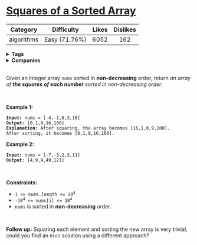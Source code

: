 # [Squares of a Sorted Array](https://leetcode.com/problems/squares-of-a-sorted-array/description/)

| Category | Difficulty | Likes | Dislikes |
| :------: | :--------: | :---: | :------: |
| algorithms | Easy (71.76%) | 6052 | 162 |

<details>
  <summary><strong>Tags</strong></summary>

  [dynamic-programming](https://leetcode.com/tag/dynamic-programming)

</details>

<details>
  <summary><strong>Companies</strong></summary>

  

</details>
<br />
<p>Given an integer array <code>nums</code> sorted in <strong>non-decreasing</strong> order, return <em>an array of <strong>the squares of each number</strong> sorted in non-decreasing order</em>.</p>

<p>&nbsp;</p>
<p><strong>Example 1:</strong></p>

<pre><code><strong>Input:</strong> nums = [-4,-1,0,3,10]
<strong>Output:</strong> [0,1,9,16,100]
<strong>Explanation:</strong> After squaring, the array becomes [16,1,0,9,100].
After sorting, it becomes [0,1,9,16,100].</code></pre>

<p><strong>Example 2:</strong></p>

<pre><code><strong>Input:</strong> nums = [-7,-3,2,3,11]
<strong>Output:</strong> [4,9,9,49,121]</code></pre>

<p>&nbsp;</p>
<p><strong>Constraints:</strong></p>

<ul>
  <li><code><span>1 &lt;= nums.length &lt;= </span>10<sup>4</sup></code></li>
  <li><code>-10<sup>4</sup> &lt;= nums[i] &lt;= 10<sup>4</sup></code></li>
  <li><code>nums</code> is sorted in <strong>non-decreasing</strong> order.</li>
</ul>

<p>&nbsp;</p>
<strong>Follow up:</strong> Squaring each element and sorting the new array is very trivial, could you find an <code>O(n)</code> solution using a different approach?
